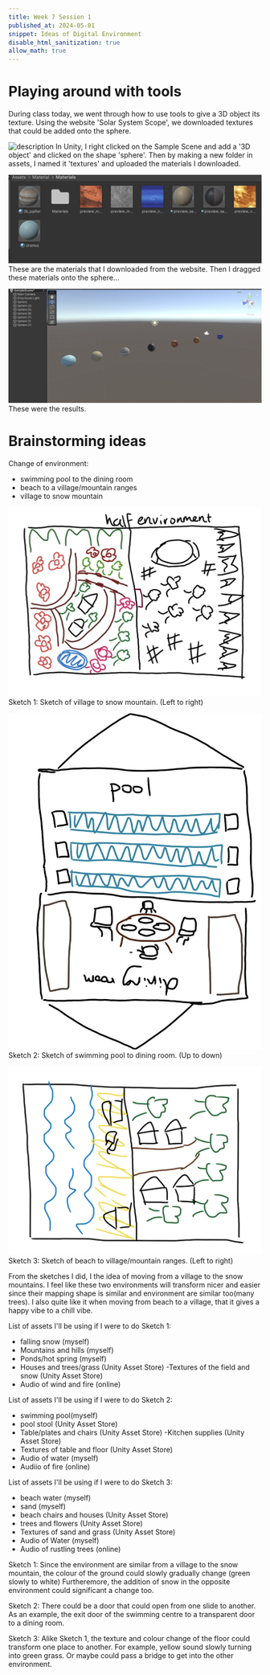 ```yaml
---
title: Week 7 Session 1
published_at: 2024-05-01
snippet: Ideas of Digital Environment
disable_html_sanitization: true
allow_math: true
---
```


# Playing around with tools 
During class today, we went through how to use tools to give a 3D object its texture. Using the website 'Solar System Scope', we downloaded textures that could be added onto the sphere. 


![description](staticW7S1White.jpeg)
In Unity, I right clicked on the Sample Scene and add a '3D object' and clicked on the shape 'sphere'. Then by making a new folder in assets, I named it 'textures' and uploaded the materials I downloaded. 

![description](/static/W7S1/Materials.png)
These are the materials that I downloaded from the website. Then I dragged these materials onto the sphere...

![description](/static/W7S1/Sphere.png)
These were the results. 

# Brainstorming ideas
Change of environment:
- swimming pool to the dining room 
- beach to a village/mountain ranges 
- village to snow mountain 

![description](/static/W7S1/map1.png)
Sketch 1: Sketch of village to snow mountain. (Left to right)



![description](/static/W7S1/map2.png)
Sketch 2: Sketch of swimming pool to dining room. (Up to down)



![description](/static/W7S1/map3.png)
Sketch 3: Sketch of beach to village/mountain ranges. (Left to right)



From the sketches I did, I the idea of moving from a village to the snow mountains. I feel like these two environments will transform nicer and easier since their mapping shape is similar and environment are similar too(many trees). I also quite like it when moving from beach to a village, that it gives a happy vibe to a chill vibe. 

List of assets I'll be using if I were to do Sketch 1: 
- falling snow (myself)
- Mountains and hills (myself)
- Ponds/hot spring (myself)
- Houses and trees/grass (Unity Asset Store)
-Textures of the field and snow (Unity Asset Store)
- Audio of wind and fire (online)

List of assets I'll be using if I were to do Sketch 2: 
- swimming pool(myself)
- pool stool (Unity Asset Store)
- Table/plates and chairs (Unity Asset Store)
-Kitchen supplies (Unity Asset Store)
- Textures of table and floor (Unity Asset Store)
- Audio of water (myself)
- Audiio of fire (online)

List of assets I'll be using if I were to do Sketch 3: 
- beach water (myself)
- sand (myself)
- beach chairs and houses (Unity Asset Store)
- trees and flowers (Unity Asset Store)
- Textures of sand and grass (Unity Asset Store)
- Audio of Water (myself)
- Audio of rustling trees (online)

Sketch 1: Since the environment are similar from a village to the snow mountain, the colour of the ground could slowly gradually change (green slowly to white) Furtheremore, the addition of snow in the opposite environment could significant a change too. 

Sketch 2: There could be a door that could open from one slide to another. As an example, the exit door of the swimming centre to a transparent door to a dining room. 

Sketch 3: Alike Sketch 1, the texture and colour change of the floor could transform one place to another. For example, yellow sound slowly turning into green grass. Or maybe could pass a bridge to get into the other environment. 


